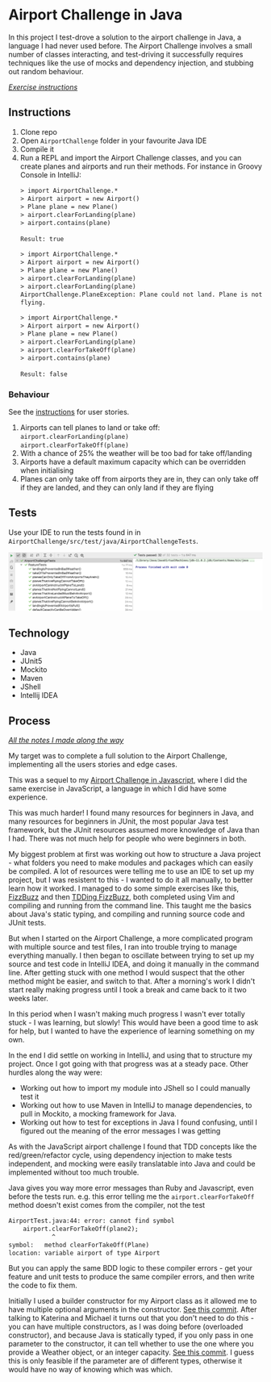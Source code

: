 # Airport Challenge in Java

In this project I test-drove a solution to the airport challenge in Java, a language I had never used before. The Airport Challenge involves a small number of classes interacting, and test-driving it successfully requires techniques like the use of mocks and dependency injection, and stubbing out random behaviour.

*[Exercise instructions](exercise-instructions.md)*


## Instructions

1. Clone repo
2. Open `AirportChallenge` folder in your favourite Java IDE
3. Compile it
4. Run a REPL and import the Airport Challenge classes, and you can create planes and airports and run their methods. For instance in Groovy Console in IntelliJ:
    ```
    > import AirportChallenge.*
    > Airport airport = new Airport()
    > Plane plane = new Plane()
    > airport.clearForLanding(plane)
    > airport.contains(plane)

    Result: true
    ```
    ```
    > import AirportChallenge.*
    > Airport airport = new Airport()
    > Plane plane = new Plane()
    > airport.clearForLanding(plane)
    > airport.clearForLanding(plane)
    AirportChallenge.PlaneException: Plane could not land. Plane is not flying.
    ```
    ```
    > import AirportChallenge.*
    > Airport airport = new Airport()
    > Plane plane = new Plane()
    > airport.clearForLanding(plane)
    > airport.clearForTakeOff(plane)
    > airport.contains(plane)

    Result: false
    ```

### Behaviour

See the [instructions](exercise-instructions.md) for user stories.

1. Airports can tell planes to land or take off:  
    `airport.clearForLanding(plane)`  
    `airport.clearForTakeOff(plane)`
2. With a chance of 25% the weather will be too bad for take off/landing
3. Airports have a default maximum capacity which can be overridden when initialising
4. Planes can only take off from airports they are in, they can only take off if they are landed, and they can only land if they are flying

## Tests

Use your IDE to run the tests found in in `AirportChallenge/src/test/java/AirportChallengeTests`.

<img src="images/tests-running.png">

## Technology

- Java
- JUnit5
- Mockito
- Maven
- JShell
- Intellij IDEA

## Process

*[All the notes I made along the way](notes.md)*

My target was to complete a full solution to the Airport Challenge, implementing all the users stories and edge cases.

This was a sequel to my [Airport Challenge in Javascript](https://github.com/Hives/airport-challenge-javascript), where I did the same exercise in JavaScript, a language in which I did have some experience.

This was much harder! I found many resources for beginners in Java, and many resources for beginners in JUnit, the most popular Java test framework, but the JUnit resources assumed more knowledge of Java than I had. There was not much help for people who were beginners in both.

My biggest problem at first was working out how to structure a Java project - what folders you need to make modules and packages which can easily be compiled. A lot of resources were telling me to use an IDE to set up my project, but I was resistent to this - I wanted to do it all manually, to better learn how it worked. I managed to do some simple exercises like this, [FizzBuzz](https://github.com/Hives/java-stuffs/tree/master/FizzBuzz) and then [TDDing FizzBuzz](https://github.com/Hives/java-stuffs/tree/master/TDDFizzBuzz), both completed using Vim and compiling and running from the command line. This taught me the basics about Java's static typing, and compiling and running source code and JUnit tests.

But when I started on the Airport Challenge, a more complicated program with multiple source and test files, I ran into trouble trying to manage everything manually. I then began to oscillate between trying to set up my source and test code in IntelliJ IDEA, and doing it manually in the command line. After getting stuck with one method I would suspect that the other method might be easier, and switch to that. After a morning's work I didn't start really making progress until I took a break and came back to it two weeks later.

In this period when I wasn't making much progress I wasn't ever totally stuck - I was learning, but slowly! This would have been a good time to ask for help, but I wanted to have the experience of learning something on my own.

In the end I did settle on working in IntelliJ, and using that to structure my project. Once I got going with that progress was at a steady pace. Other hurdles along the way were:
- Working out how to import my module into JShell so I could manually test it
- Working out how to use Maven in IntelliJ to manage dependencies, to pull in Mockito, a mocking framework for Java.
- Working out how to test for exceptions in Java I found confusing, until I figured out the meaning of the error messages I was getting

As with the JavaScript airport challenge I found that TDD concepts like the red/green/refactor cycle, using dependency injection to make tests independent, and mocking were easily translatable into Java and could be implemented without too much trouble.

Java gives you way more error messages than Ruby and Javascript, even before the tests run. e.g. this error telling me the `airport.clearForTakeOff` method doesn't exist comes from the compiler, not the test
```
AirportTest.java:44: error: cannot find symbol
    airport.clearForTakeOff(plane2);
            ^
symbol:   method clearForTakeOff(Plane)
location: variable airport of type Airport
```
But you can apply the same BDD logic to these compiler errors - get your feature and unit tests to produce the same compiler errors, and then write the code to fix them.

Initially I used a builder constructor for my Airport class as it allowed me to have multiple optional arguments in the constructor. [See this commit](https://github.com/Hives/airport-challenge-java/commit/f0ff4f72711b5ea585caa3c0c1f621a30cb03583). After talking to Katerina and Michael it turns out that you don't need to do this - you can have multiple constructors, as I was doing before (overloaded constructor), and because Java is statically typed, if you only pass in one parameter to the constructor, it can tell whether to use the one where you provide a Weather object, or an integer capacity. [See this commit](https://github.com/Hives/airport-challenge-java/commit/6768e80ff527a285b01496773df54250f9e66756). I guess this is only feasible if the parameter are of different types, otherwise it would have no way of knowing which was which.

